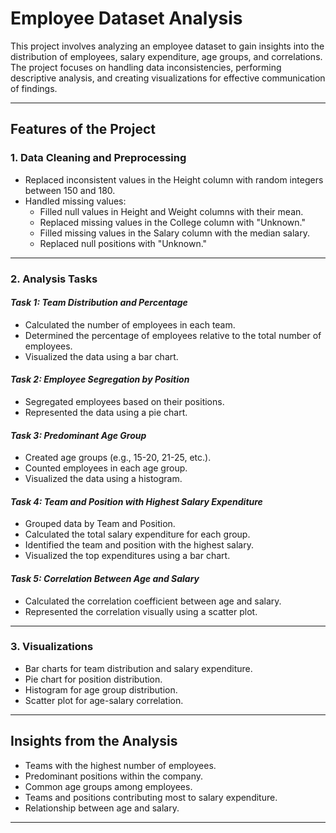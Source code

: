 
# **Employee Dataset Analysis**
This project involves analyzing an employee dataset to gain insights into the distribution of employees, salary expenditure, age groups, and correlations. The project focuses on handling data inconsistencies, performing descriptive analysis, and creating visualizations for effective communication of findings.

-----
## **Features of the Project**
### **1. Data Cleaning and Preprocessing**
- Replaced inconsistent values in the Height column with random integers between 150 and 180.
- Handled missing values:
  - Filled null values in Height and Weight columns with their mean.
  - Replaced missing values in the College column with "Unknown."
  - Filled missing values in the Salary column with the median salary.
  - Replaced null positions with "Unknown."
-----
### **2. Analysis Tasks**
#### *Task 1: Team Distribution and Percentage*
- Calculated the number of employees in each team.
- Determined the percentage of employees relative to the total number of employees.
- Visualized the data using a bar chart.
#### *Task 2: Employee Segregation by Position*
- Segregated employees based on their positions.
- Represented the data using a pie chart.
#### *Task 3: Predominant Age Group*
- Created age groups (e.g., 15-20, 21-25, etc.).
- Counted employees in each age group.
- Visualized the data using a histogram.
#### *Task 4: Team and Position with Highest Salary Expenditure*
- Grouped data by Team and Position.
- Calculated the total salary expenditure for each group.
- Identified the team and position with the highest salary.
- Visualized the top expenditures using a bar chart.
#### *Task 5: Correlation Between Age and Salary*
- Calculated the correlation coefficient between age and salary.
- Represented the correlation visually using a scatter plot.
-----
### **3. Visualizations**
- Bar charts for team distribution and salary expenditure.
- Pie chart for position distribution.
- Histogram for age group distribution.
- Scatter plot for age-salary correlation.
-----
## **Insights from the Analysis**
- Teams with the highest number of employees.
- Predominant positions within the company.
- Common age groups among employees.
- Teams and positions contributing most to salary expenditure.
- Relationship between age and salary.
-----


